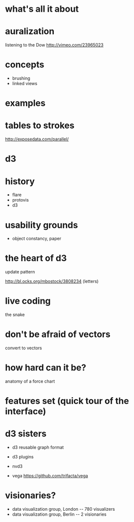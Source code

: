 
# what's all it about


# auralization

listening to the Dow http://vimeo.com/23965023


# concepts

- brushing
- linked views


# examples



# tables to strokes

http://exposedata.com/parallel/



# d3


# history

- flare
- protovis
- d3


# usability grounds

- object constancy, paper


# the heart of d3

update pattern

http://bl.ocks.org/mbostock/3808234 (letters)


# live coding

 the snake


# don't be afraid of vectors

 convert to vectors


# how hard can it be?

anatomy of a force chart


# features set (quick tour of the interface)


# d3 sisters

- d3 reusable graph format

- d3 plugins
- nvd3
- vega https://github.com/trifacta/vega


# visionaries?

- data visualization group, London -- 780 visualizers
- data visualization group, Berlin -- 2 visionaries
